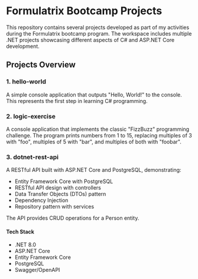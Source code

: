 # Formulatrix Bootcamp Projects

This repository contains several projects developed as part of my activities during the Formulatrix bootcamp program. The workspace includes multiple .NET projects showcasing different aspects of C# and ASP.NET Core development.

## Projects Overview

### 1. hello-world

A simple console application that outputs "Hello, World!" to the console. This represents the first step in learning C# programming.

### 2. logic-exercise

A console application that implements the classic "FizzBuzz" programming challenge. The program prints numbers from 1 to 15, replacing multiples of 3 with "foo", multiples of 5 with "bar", and multiples of both with "foobar".

### 3. dotnet-rest-api

A RESTful API built with ASP.NET Core and PostgreSQL, demonstrating:

- Entity Framework Core with PostgreSQL
- RESTful API design with controllers
- Data Transfer Objects (DTOs) pattern
- Dependency Injection
- Repository pattern with services

The API provides CRUD operations for a Person entity.

#### Tech Stack

- .NET 8.0
- ASP.NET Core
- Entity Framework Core
- PostgreSQL
- Swagger/OpenAPI
